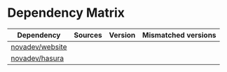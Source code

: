 # Dependency Matrix

Dependency | Sources | Version | Mismatched versions
---------- | ------- | ------- | -------------------
[novadev/website](https://github.com/novadev/website.git) |  | []() | 
[novadev/hasura](https://github.com/novadev/hasura.git) |  | []() | 
